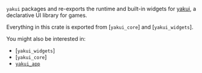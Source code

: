 `yakui` packages and re-exports the runtime and built-in widgets for [yakui](https://github.com/SecondHalfGames/yakui), a declarative UI library for games.

Everything in this crate is exported from [`yakui_core`] and [`yakui_widgets`].

You might also be interested in:
* [`yakui_widgets`]
* [`yakui_core`]
* [`yakui_app`](https://docs.rs/yakui-app)